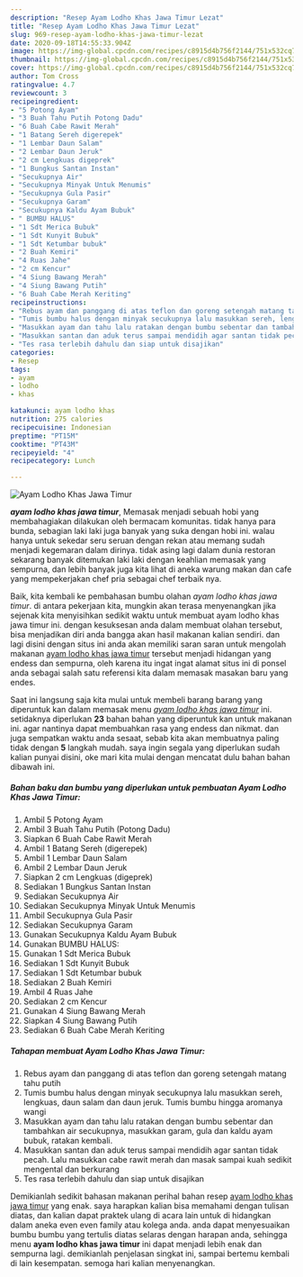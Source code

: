 ```yaml
---
description: "Resep Ayam Lodho Khas Jawa Timur Lezat"
title: "Resep Ayam Lodho Khas Jawa Timur Lezat"
slug: 969-resep-ayam-lodho-khas-jawa-timur-lezat
date: 2020-09-18T14:55:33.904Z
image: https://img-global.cpcdn.com/recipes/c8915d4b756f2144/751x532cq70/ayam-lodho-khas-jawa-timur-foto-resep-utama.jpg
thumbnail: https://img-global.cpcdn.com/recipes/c8915d4b756f2144/751x532cq70/ayam-lodho-khas-jawa-timur-foto-resep-utama.jpg
cover: https://img-global.cpcdn.com/recipes/c8915d4b756f2144/751x532cq70/ayam-lodho-khas-jawa-timur-foto-resep-utama.jpg
author: Tom Cross
ratingvalue: 4.7
reviewcount: 3
recipeingredient:
- "5 Potong Ayam"
- "3 Buah Tahu Putih Potong Dadu"
- "6 Buah Cabe Rawit Merah"
- "1 Batang Sereh digerepek"
- "1 Lembar Daun Salam"
- "2 Lembar Daun Jeruk"
- "2 cm Lengkuas digeprek"
- "1 Bungkus Santan Instan"
- "Secukupnya Air"
- "Secukupnya Minyak Untuk Menumis"
- "Secukupnya Gula Pasir"
- "Secukupnya Garam"
- "Secukupnya Kaldu Ayam Bubuk"
- " BUMBU HALUS"
- "1 Sdt Merica Bubuk"
- "1 Sdt Kunyit Bubuk"
- "1 Sdt Ketumbar bubuk"
- "2 Buah Kemiri"
- "4 Ruas Jahe"
- "2 cm Kencur"
- "4 Siung Bawang Merah"
- "4 Siung Bawang Putih"
- "6 Buah Cabe Merah Keriting"
recipeinstructions:
- "Rebus ayam dan panggang di atas teflon dan goreng setengah matang tahu putih"
- "Tumis bumbu halus dengan minyak secukupnya lalu masukkan sereh, lengkuas, daun salam dan daun jeruk. Tumis bumbu hingga aromanya wangi"
- "Masukkan ayam dan tahu lalu ratakan dengan bumbu sebentar dan tambahkan air secukupnya, masukkan garam, gula dan kaldu ayam bubuk, ratakan kembali."
- "Masukkan santan dan aduk terus sampai mendidih agar santan tidak pecah. Lalu masukkan cabe rawit merah dan masak sampai kuah sedikit mengental dan berkurang"
- "Tes rasa terlebih dahulu dan siap untuk disajikan"
categories:
- Resep
tags:
- ayam
- lodho
- khas

katakunci: ayam lodho khas 
nutrition: 275 calories
recipecuisine: Indonesian
preptime: "PT15M"
cooktime: "PT43M"
recipeyield: "4"
recipecategory: Lunch

---
```



![Ayam Lodho Khas Jawa Timur](https://img-global.cpcdn.com/recipes/c8915d4b756f2144/751x532cq70/ayam-lodho-khas-jawa-timur-foto-resep-utama.jpg)

<b><i>ayam lodho khas jawa timur</i></b>, Memasak menjadi sebuah hobi yang membahagiakan dilakukan oleh bermacam komunitas. tidak hanya para bunda, sebagian laki laki juga banyak yang suka dengan hobi ini. walau hanya untuk sekedar seru seruan dengan rekan atau memang sudah menjadi kegemaran dalam dirinya. tidak asing lagi dalam dunia restoran sekarang banyak ditemukan laki laki dengan keahlian memasak yang sempurna, dan lebih banyak juga kita lihat di aneka warung makan dan cafe yang mempekerjakan chef pria sebagai chef terbaik nya.



Baik, kita kembali ke pembahasan bumbu olahan <i>ayam lodho khas jawa timur</i>. di antara pekerjaan kita, mungkin akan terasa menyenangkan jika sejenak kita menyisihkan sedikit waktu untuk membuat ayam lodho khas jawa timur ini. dengan kesuksesan anda dalam membuat olahan tersebut, bisa menjadikan diri anda bangga akan hasil makanan kalian sendiri. dan lagi disini dengan situs ini anda akan memiliki saran saran untuk mengolah makanan <u>ayam lodho khas jawa timur</u> tersebut menjadi hidangan yang endess dan sempurna, oleh karena itu ingat ingat alamat situs ini di ponsel anda sebagai salah satu referensi kita dalam memasak masakan baru yang endes.


Saat ini langsung saja kita mulai untuk membeli barang barang yang diperuntuk kan dalam memasak menu <u><i>ayam lodho khas jawa timur</i></u> ini. setidaknya diperlukan <b>23</b> bahan bahan yang diperuntuk kan untuk makanan ini. agar nantinya dapat membuahkan rasa yang endess dan nikmat. dan juga sempatkan waktu anda sesaat, sebab kita akan membuatnya paling tidak dengan <b>5</b> langkah mudah. saya ingin segala yang diperlukan sudah kalian punyai disini, oke mari kita mulai dengan mencatat dulu bahan bahan dibawah ini.

<!--inarticleads1-->

##### Bahan baku dan bumbu yang diperlukan untuk pembuatan Ayam Lodho Khas Jawa Timur:

1. Ambil 5 Potong Ayam
1. Ambil 3 Buah Tahu Putih (Potong Dadu)
1. Siapkan 6 Buah Cabe Rawit Merah
1. Ambil 1 Batang Sereh (digerepek)
1. Ambil 1 Lembar Daun Salam
1. Ambil 2 Lembar Daun Jeruk
1. Siapkan 2 cm Lengkuas (digeprek)
1. Sediakan 1 Bungkus Santan Instan
1. Sediakan Secukupnya Air
1. Sediakan Secukupnya Minyak Untuk Menumis
1. Ambil Secukupnya Gula Pasir
1. Sediakan Secukupnya Garam
1. Gunakan Secukupnya Kaldu Ayam Bubuk
1. Gunakan  BUMBU HALUS:
1. Gunakan 1 Sdt Merica Bubuk
1. Sediakan 1 Sdt Kunyit Bubuk
1. Sediakan 1 Sdt Ketumbar bubuk
1. Sediakan 2 Buah Kemiri
1. Ambil 4 Ruas Jahe
1. Sediakan 2 cm Kencur
1. Gunakan 4 Siung Bawang Merah
1. Siapkan 4 Siung Bawang Putih
1. Sediakan 6 Buah Cabe Merah Keriting




<!--inarticleads2-->

##### Tahapan membuat Ayam Lodho Khas Jawa Timur:

1. Rebus ayam dan panggang di atas teflon dan goreng setengah matang tahu putih
1. Tumis bumbu halus dengan minyak secukupnya lalu masukkan sereh, lengkuas, daun salam dan daun jeruk. Tumis bumbu hingga aromanya wangi
1. Masukkan ayam dan tahu lalu ratakan dengan bumbu sebentar dan tambahkan air secukupnya, masukkan garam, gula dan kaldu ayam bubuk, ratakan kembali.
1. Masukkan santan dan aduk terus sampai mendidih agar santan tidak pecah. Lalu masukkan cabe rawit merah dan masak sampai kuah sedikit mengental dan berkurang
1. Tes rasa terlebih dahulu dan siap untuk disajikan




Demikianlah sedikit bahasan makanan perihal bahan resep <u>ayam lodho khas jawa timur</u> yang enak. saya harapkan kalian bisa memahami dengan tulisan diatas, dan kalian dapat praktek ulang di acara lain untuk di hidangkan dalam aneka even even family atau kolega anda. anda dapat menyesuaikan bumbu bumbu yang tertulis diatas selaras dengan harapan anda, sehingga menu <b>ayam lodho khas jawa timur</b> ini dapat menjadi lebih enak dan sempurna lagi. demikianlah penjelasan singkat ini, sampai bertemu kembali di lain kesempatan. semoga hari kalian menyenangkan.
